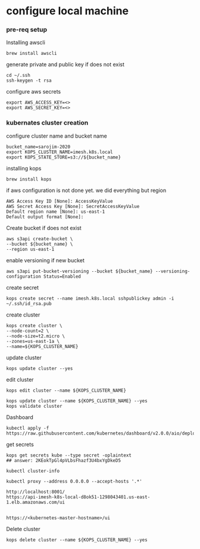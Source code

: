 # configure local machine

### pre-req setup

Installing awscli

    brew install awscli

generate private and public key if does not exist

    cd ~/.ssh
    ssh-keygen -t rsa


configure aws secrets

    export AWS_ACCESS_KEY=<>
    export AWS_SECRET_KEY=<>

### kubernates cluster creation


configure cluster name and bucket name

    bucket_name=sarojim-2020
    export KOPS_CLUSTER_NAME=imesh.k8s.local
    export KOPS_STATE_STORE=s3://${bucket_name}

installing kops

    brew install kops


if aws configuration is not done yet. we did everything but region

    AWS Access Key ID [None]: AccessKeyValue
    AWS Secret Access Key [None]: SecretAccessKeyValue
    Default region name [None]: us-east-1
    Default output format [None]:

Create bucket if does not exist

    aws s3api create-bucket \
    --bucket ${bucket_name} \
    --region us-east-1

enable versioning if new bucket

    aws s3api put-bucket-versioning --bucket ${bucket_name} --versioning-configuration Status=Enabled


create secret

    kops create secret --name imesh.k8s.local sshpublickey admin -i ~/.ssh/id_rsa.pub


create cluster

    kops create cluster \
    --node-count=2 \
    --node-size=t2.micro \
    --zones=us-east-1a \
    --name=${KOPS_CLUSTER_NAME}

update cluster

    kops update cluster --yes

edit cluster

    kops edit cluster --name ${KOPS_CLUSTER_NAME}

    kops update cluster --name ${KOPS_CLUSTER_NAME} --yes
    kops validate cluster

Dashboard

    kubectl apply -f https://raw.githubusercontent.com/kubernetes/dashboard/v2.0.0/aio/deploy/recommended.yaml

get secrets

    kops get secrets kube --type secret -oplaintext
    ## answer: 2KEokTpGl4pVLbsFhazf3U4bxYgDkeD5

    kubectl cluster-info

    kubectl proxy --address 0.0.0.0 --accept-hosts '.*'

    http://localhost:8001/
    https://api-imesh-k8s-local-d8ok51-1298043401.us-east-1.elb.amazonaws.com/ui


    https://<kubernetes-master-hostname>/ui

Delete cluster

    kops delete cluster --name ${KOPS_CLUSTER_NAME} --yes
